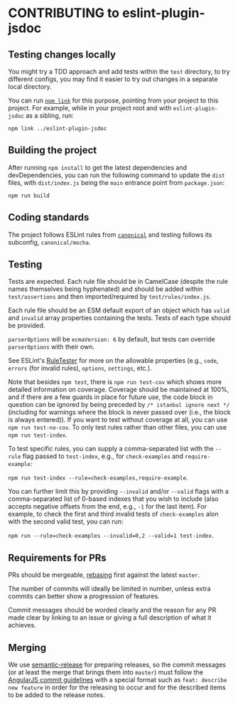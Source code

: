 # CONTRIBUTING to eslint-plugin-jsdoc

## Testing changes locally

You might try a TDD approach and add tests within the `test` directory,
to try different configs, you may find it easier to try out changes in
a separate local directory.

You can run [`npm link`](https://docs.npmjs.com/cli/link) for this purpose,
pointing from your project to this project. For example, while in your project
root and with `eslint-plugin-jsdoc` as a sibling, run:

```shell
npm link ../eslint-plugin-jsdoc
```

## Building the project

After running `npm install` to get the latest dependencies and devDependencies,
you can run the following command to update the `dist` files, with `dist/index.js`
being the `main` entrance point from `package.json`:

```shell
npm run build
```

## Coding standards

The project follows ESLint rules from [`canonical`](https://www.npmjs.com/package/eslint-config-canonical)
and testing follows its subconfig, `canonical/mocha`.

## Testing

Tests are expected. Each rule file should be in CamelCase (despite the rule names themselves being hyphenated) and should be added within `test/assertions` and then imported/required by
`test/rules/index.js`.

Each rule file should be an ESM default export of an object which has `valid` and `invalid` array properties containing the tests. Tests of each type should be provided.

`parserOptions` will be `ecmaVersion: 6` by default, but tests can override `parserOptions`
with their own.

See ESLint's [RuleTester](https://eslint.org/docs/developer-guide/nodejs-api#ruletester)
for more on the allowable properties (e.g., `code`, `errors` (for invalid rules),
`options`, `settings`, etc.).

Note that besides `npm test`, there is `npm run test-cov` which shows more
detailed information on coverage. Coverage should be maintained at 100%, and
if there are a few guards in place for future use, the code block in question
can be ignored by being preceded by `/* istanbul ignore next */` (including
for warnings where the block is never passed over (i.e., the block is always
entered)). If you want to test without coverage at all, you can use
`npm run test-no-cov`. To only test rules rather than other files, you
can use `npm run test-index`.

To test specific rules, you can supply a comma-separated list with the `--rule`
flag passed to `test-index`, e.g., for `check-examples` and `require-example`:

`npm run test-index --rule=check-examples,require-example`.

You can further limit this by providing `--invalid` and/or `--valid` flags
with a comma-separated list of 0-based indexes that you wish to include (also
accepts negative offsets from the end, e.g., `-1` for the last item). For
example, to check the first and third invalid tests of `check-examples`
alon with the second valid test, you can run:

`npm run --rule=check-examples --invalid=0,2 --valid=1 test-index`.

## Requirements for PRs

PRs should be mergeable, [rebasing](https://git-scm.com/book/en/v2/Git-Branching-Rebasing)
first against the latest `master`.

The number of commits will ideally be limited in number, unless extra commits
can better show a progression of features.

Commit messages should be worded clearly and the reason for any PR made clear
by linking to an issue or giving a full description of what it achieves.

## Merging

We use [semantic-release](https://github.com/semantic-release/semantic-release)
for preparing releases, so the commit messages (or at least the merge that
brings them into `master`) must follow the
[AngularJS commit guidelines](https://github.com/angular/angular.js/blob/master/DEVELOPERS.md#-git-commit-guidelines) with a special format such as `feat: describe new feature`
in order for the releasing to occur and for the described items to be added
to the release notes.

